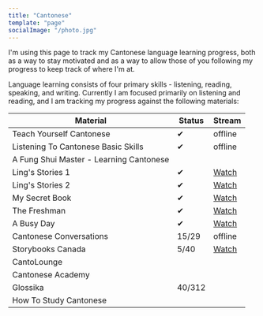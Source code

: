 ```yaml
---
title: "Cantonese"
template: "page"
socialImage: "/photo.jpg"
---
```


I'm using this page to track my Cantonese language learning progress, both as a
way to stay motivated and as a way to allow those of you following my progress
to keep track of where I'm at.

Language learning consists of four primary skills - listening, reading,
speaking, and writing. Currently I am focused primarily on listening and
reading, and I am tracking my progress against the following materials:

| Material                                | Status | Stream                                                                            |
| --------------------------------------- | ------ | --------------------------------------------------------------------------------- |
| Teach Yourself Cantonese                | ✔      | offline                                                                           |
| Listening To Cantonese Basic Skills     | ✔      | offline                                                                           |
| A Fung Shui Master - Learning Cantonese |        |                                                                                   |
| Ling's Stories 1                        | ✔      | [Watch](https://www.youtube.com/playlist?list=PLdKI7wP0iFBiNkeEC518KDKtzNfMmuiwF) |
| Ling's Stories 2                        | ✔      | [Watch](https://www.youtube.com/playlist?list=PLdKI7wP0iFBjydNmSx3Q12iUxbSbJziMm) |
| My Secret Book                          | ✔      | [Watch](https://www.youtube.com/playlist?list=PLdKI7wP0iFBh-pVdWreHO01vE3Grljjgi) |
| The Freshman                            | ✔      | [Watch](https://www.youtube.com/playlist?list=PLdKI7wP0iFBj_MX8bYiLqd5Xc9mhcQtXA) |
| A Busy Day                              | ✔      | [Watch](https://www.youtube.com/playlist?list=PLdKI7wP0iFBjU5qm_KwaKi5hyLGZ6sqg9) |
| Cantonese Conversations                 | 15/29  | offline                                                                           |
| Storybooks Canada                       | 5/40   | [Watch](https://www.youtube.com/playlist?list=PLdKI7wP0iFBgtdZhez9pCT_4FxGPQlff7) |
| CantoLounge                             |        |                                                                                   |
| Cantonese Academy                       |        |                                                                                   |
| Glossika                                | 40/312 |                                                                                   |
| How To Study Cantonese                  |        |                                                                                   |
